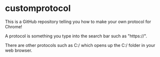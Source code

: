 # customprotocol
This is a GitHub repository telling you how to make your own protocol for Chrome!

A protocol is something you type into the search bar such as "https://".

There are other protocols such as C:/ which opens up the C:/ folder in your web browser.
